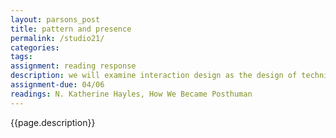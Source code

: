 ```yaml
---  
layout: parsons_post  
title: pattern and presence
permalink: /studio21/  
categories: 
tags:  
assignment: reading response
description: we will examine interaction design as the design of techniques rather than technologies - patterns of behaviour which occur across different interfaces.
assignment-due: 04/06
readings: N. Katherine Hayles, How We Became Posthuman
---  
```


{{page.description}}

<!-- Agnes doing CLI that friday.
 --><!-- 
Things we have covered by this point:

Harun Farocki's 
Encoding of Gesture and Amazing automation
Mechanical Turk

Intro to internet
Intro to communication
Discussed platforms
	Done some prototyping
Web, print and typography
	Research and Documentation
Intro to interaction
Emotional interaction
Intro to the WWW
Parasites, interventions, hijackings (art)
Thought about interfaces
Introduced cybernetics and systems thinking
Intro to the stack - cybernetic networked computation
// following lab weeks are inputs and functions //

Something socio? about locality? Who are we designing for, what kind of community and what  -->